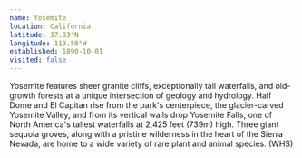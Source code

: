 ```yaml
---
name: Yosemite
location: California
latitude: 37.83°N
longitude: 119.50°W
established: 1890-10-01
visited: false
---
```


Yosemite features sheer granite cliffs, exceptionally tall waterfalls, and old-growth forests at a unique intersection of geology and hydrology. Half Dome and El Capitan rise from the park's centerpiece, the glacier-carved Yosemite Valley, and from its vertical walls drop Yosemite Falls, one of North America's tallest waterfalls at 2,425 feet (739m) high. Three giant sequoia groves, along with a pristine wilderness in the heart of the Sierra Nevada, are home to a wide variety of rare plant and animal species. (WHS)
